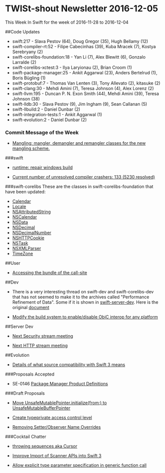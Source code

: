 # TWISt-shout Newsletter 2016-12-05
This Week In Swift for the week of 2016-11-28 to 2016-12-04

##Code Updates

* swift:217 - Slava Pestov (64), Doug Gregor (35), Hugh Bellamy (12)
* swift-compiler-rt:52 - Filipe Cabecinhas (39), Kuba Mracek (7), Kostya Serebryany (2)
* swift-corelibs-foundation:18 - Yan Li (7), Alex Blewitt (6), Gonzalo Larralde (2)
* swift-corelibs-xctest:3 - Ilya Laryionau (2), Brian Croom (1)
* swift-package-manager:25 - Ankit Aggarwal (23), Anders Bertelrud (1), Boris Bügling (1)
* swift-protobuf:7 - Thomas Van Lenten (3), Tony Allevato (2), kitasuke (2)
* swift-clang:30 - Mehdi Amini (7), Teresa Johnson (4), Alex Lorenz (2)
* swift-llvm:195 - Duncan P. N. Exon Smith (44), Mehdi Amini (39), Teresa Johnson (38)
* swift-lldb:30 - Slava Pestov (9), Jim Ingham (9), Sean Callanan (5)
* swift-llbuild:2 - Daniel Dunbar (2)
* swift-integration-tests:1 - Ankit Aggarwal (1)
* swift-evolution:2 - Daniel Dunbar (2)

### Commit Message of the Week

* [Mangling: mangler, demangler and remangler classes for the new mangling scheme.](http://github.com/apple/swift/commit/684092d7d164fd427de09bc11a83c4e9b892a17b)

###swift

* [runtime: repair windows build](http://github.com/apple/swift/commit/44fbfd6e93c289bb677107ad7ad55a15689c5e75)

* [Current number of unresolved compiler crashers: 133 (5230 resolved)](http://github.com/apple/swift/commit/854e19e1a656694a8d421e1de14a610b7d7533f7)
  
###swift-corelibs
These are the classes in swift-corelibs-foundation that have been updated:

* [Calendar](https://github.com/apple/swift-corelibs-foundation/commits/5f8656628c79bf4df3980efbf45dfb3eebd35766/Foundation/Calendar.swift)
* [Locale](https://github.com/apple/swift-corelibs-foundation/commits/5f8656628c79bf4df3980efbf45dfb3eebd35766/Foundation/Locale.swift)
* [NSAttributedString](https://github.com/apple/swift-corelibs-foundation/commits/5f8656628c79bf4df3980efbf45dfb3eebd35766/Foundation/NSAttributedString.swift)
* [NSCalendar](https://github.com/apple/swift-corelibs-foundation/commits/5f8656628c79bf4df3980efbf45dfb3eebd35766/Foundation/NSCalendar.swift)
* [NSData](https://github.com/apple/swift-corelibs-foundation/commits/5f8656628c79bf4df3980efbf45dfb3eebd35766/Foundation/NSData.swift)
* [NSDecimal](https://github.com/apple/swift-corelibs-foundation/commits/5f8656628c79bf4df3980efbf45dfb3eebd35766/Foundation/NSDecimal.swift)
* [NSDecimalNumber](https://github.com/apple/swift-corelibs-foundation/commits/5f8656628c79bf4df3980efbf45dfb3eebd35766/Foundation/NSDecimalNumber.swift)
* [NSHTTPCookie](https://github.com/apple/swift-corelibs-foundation/commits/5f8656628c79bf4df3980efbf45dfb3eebd35766/Foundation/NSHTTPCookie.swift)
* [NSTask](https://github.com/apple/swift-corelibs-foundation/commits/5f8656628c79bf4df3980efbf45dfb3eebd35766/Foundation/NSTask.swift)
* [NSXMLParser](https://github.com/apple/swift-corelibs-foundation/commits/5f8656628c79bf4df3980efbf45dfb3eebd35766/Foundation/NSXMLParser.swift)
* [TimeZone](https://github.com/apple/swift-corelibs-foundation/commits/5f8656628c79bf4df3980efbf45dfb3eebd35766/Foundation/TimeZone.swift)

##User

* [Accessing the bundle of the call-site](https://lists.swift.org/pipermail/swift-users/Week-of-Mon-20161128/004138.html)

##Dev

* There is a very interesting thread on swift-dev and swift-corelibs-dev that has not seemed to make it to the archives called "Performance Refinement of Data". Some if it is shown in [swift-server-dev](https://lists.swift.org/pipermail/swift-server-dev/Week-of-Mon-20161128/000193.html). Here is the original [document](https://github.com/apple/swift-corelibs-foundation/blob/master/Docs/Performance%20Refinement%20of%20Data.md)

* [Modify the build system to enable/disable ObjC interop for any platform](https://lists.swift.org/pipermail/swift-dev/Week-of-Mon-20161128/003567.html)

##Server Dev

* [Next Security stream meeting](https://lists.swift.org/pipermail/swift-server-dev/Week-of-Mon-20161128/000199.html)

* [Next HTTP stream meeting](https://lists.swift.org/pipermail/swift-server-dev/Week-of-Mon-20161128/000200.html)

##Evolution

* [Details of what source compatibility with Swift 3 means](https://lists.swift.org/pipermail/swift-evolution/Week-of-Mon-20161128/029099.html)

###Proposals Accepted

* SE-0146 [Package Manager Product Definitions](https://lists.swift.org/pipermail/swift-evolution-announce/2016-November/000298.html)
  
###Draft Proposals

* [Move UnsafeMutablePointer.initialize(from:) to UnsafeMutableBufferPointer](https://lists.swift.org/pipermail/swift-evolution/Week-of-Mon-20161128/029109.html)

* [Create typeprivate access control level](https://lists.swift.org/pipermail/swift-evolution/Week-of-Mon-20161128/029042.html)

* [Removing Setter/Observer Name Overrides](https://lists.swift.org/pipermail/swift-evolution/Week-of-Mon-20161128/029101.html)

###Cocktail Chatter

* [throwing sequences aka Cursor](https://lists.swift.org/pipermail/swift-evolution/Week-of-Mon-20161128/029075.html)

* [Improve Import of Scanner APIs into	Swift 3](https://lists.swift.org/pipermail/swift-evolution/Week-of-Mon-20161128/029084.html)

* [Allow explicit type parameter specification in generic function call](https://lists.swift.org/pipermail/swift-evolution/Week-of-Mon-20161128/029035.html)

